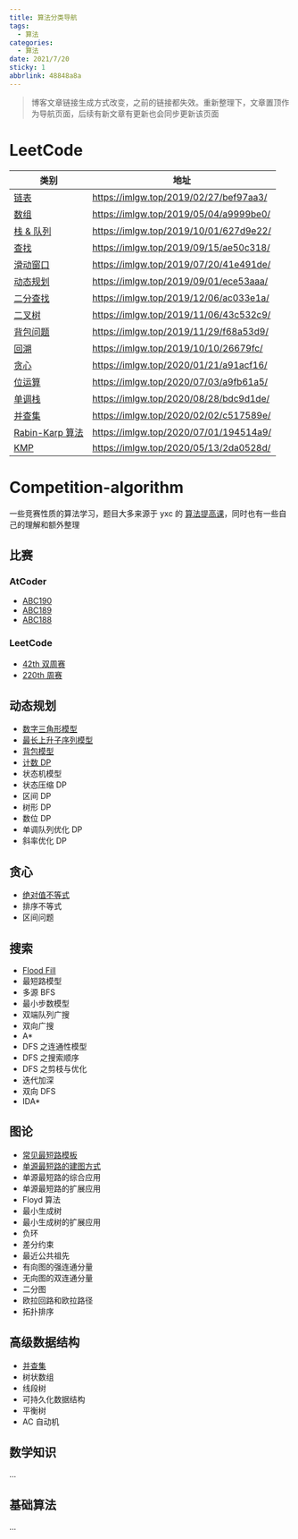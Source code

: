 ```yaml
---
title: 算法分类导航
tags:
  - 算法
categories:
  - 算法
date: 2021/7/20
sticky: 1
abbrlink: 48848a8a
---
```


> 博客文章链接生成方式改变，之前的链接都失效。重新整理下，文章置顶作为导航页面，后续有新文章有更新也会同步更新该页面

# LeetCode

类别 | 地址 
----------|---------- 
 [链表](https://imlgw.top/2019/02/27/bef97aa3//)  | https://imlgw.top/2019/02/27/bef97aa3/
 [数组](https://imlgw.top/2019/05/04/a9999be0/)  | https://imlgw.top/2019/05/04/a9999be0/
 [栈 & 队列](https://imlgw.top/2019/10/01/627d9e22/)  | https://imlgw.top/2019/10/01/627d9e22/
 [查找](https://imlgw.top/2019/09/15/ae50c318/)  | https://imlgw.top/2019/09/15/ae50c318/
 [滑动窗口](https://imlgw.top/2019/07/20/41e491de/)  | https://imlgw.top/2019/07/20/41e491de/
 [动态规划](https://imlgw.top/2019/09/01/ece53aaa/)  | https://imlgw.top/2019/09/01/ece53aaa/
 [二分查找](https://imlgw.top/2019/12/06/ac033e1a/)  | https://imlgw.top/2019/12/06/ac033e1a/
 [二叉树](https://imlgw.top/2019/11/06/43c532c9/)  | https://imlgw.top/2019/11/06/43c532c9/
 [背包问题](https://imlgw.top/2019/11/29/f68a53d9/)  | https://imlgw.top/2019/11/29/f68a53d9/
 [回溯](https://imlgw.top/2019/10/10/26679fc/)  | https://imlgw.top/2019/10/10/26679fc/
 [贪心](https://imlgw.top/2020/01/21/a91acf16/)  | https://imlgw.top/2020/01/21/a91acf16/
 [位运算](https://imlgw.top/2020/07/03/a9fb61a5/)  | https://imlgw.top/2020/07/03/a9fb61a5/
 [单调栈](https://imlgw.top/2020/08/28/bdc9d1de/)  | https://imlgw.top/2020/08/28/bdc9d1de/
[并查集](https://imlgw.top/2020/02/02/c517589e/)  | https://imlgw.top/2020/02/02/c517589e/
[Rabin-Karp 算法](https://imlgw.top/2020/07/01/194514a9/)  | https://imlgw.top/2020/07/01/194514a9/
[KMP](https://imlgw.top/2020/05/13/2da0528d/) | https://imlgw.top/2020/05/13/2da0528d/

# Competition-algorithm
一些竞赛性质的算法学习，题目大多来源于 yxc 的 [算法提高课](https://www.acwing.com/activity/content/16/)，同时也有一些自己的理解和额外整理

## 比赛
### AtCoder
- [ABC190](https://imlgw.top/2021/02/04/891c3448/)
- [ABC189](https://imlgw.top/2021/01/28/e9dbbdad/)
- [ABC188](https://imlgw.top/2021/01/21/9edc8d3b/)

### LeetCode
- [42th 双周赛](https://imlgw.top/2021/01/06/f0b3824b/)
- [220th 周赛](https://imlgw.top/2020/12/29/8e50a4df/)

## 动态规划
- [数字三角形模型](https://imlgw.top/2020/11/09/22c967e1/)
- [最长上升子序列模型](https://imlgw.top/2020/11/14/f00d00a3/)
- [背包模型](https://imlgw.top/2021/03/02/e60f310b/)
- [计数 DP](https://imlgw.top/2021/04/09/b34c4165/)
- 状态机模型
- 状态压缩 DP
- 区间 DP
- 树形 DP
- 数位 DP
- 单调队列优化 DP
- 斜率优化 DP

## 贪心
- [绝对值不等式](https://imlgw.top/2021/01/10/6134a4bc/)
- 排序不等式
- 区间问题

## 搜索
- [Flood Fill](https://imlgw.top/2021/03/25/89c67f8e/)
- 最短路模型
- 多源 BFS
- 最小步数模型
- 双端队列广搜
- 双向广搜
- A*
- DFS 之连通性模型
- DFS 之搜索顺序
- DFS 之剪枝与优化
- 迭代加深
- 双向 DFS
- IDA*

## 图论
- [常见最短路模板](https://imlgw.top/2021/03/17/c163e5c9/)
- [单源最短路的建图方式](https://imlgw.top/2021/03/28/8e9b2c41/)
- 单源最短路的综合应用
- 单源最短路的扩展应用
- Floyd 算法
- 最小生成树
- 最小生成树的扩展应用
- 负环
- 差分约束
- 最近公共祖先
- 有向图的强连通分量
- 无向图的双连通分量
- 二分图
- 欧拉回路和欧拉路径
- 拓扑排序

## 高级数据结构
- [并查集](https://imlgw.top/2020/02/02/c517589e/)
- 树状数组
- 线段树
- 可持久化数据结构
- 平衡树
- AC 自动机

## 数学知识
...
## 基础算法
...
